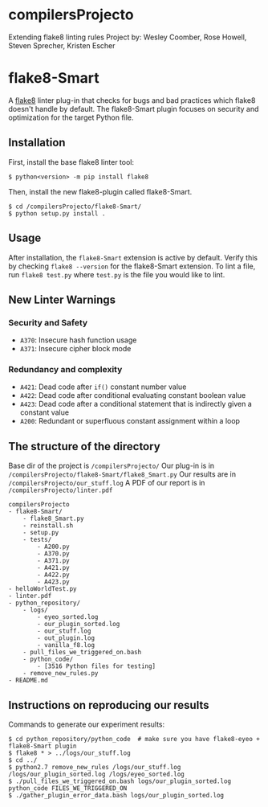 # compilersProjecto
Extending flake8 linting rules
Project by: Wesley Coomber, Rose Howell, Steven Sprecher, Kristen Escher

# flake8-Smart

A [flake8](https://flake8.readthedocs.io) linter plug-in that checks for bugs and bad practices which flake8 doesn't
handle by default. The flake8-Smart plugin focuses on security and optimization
for the target Python file.

## Installation
First, install the base flake8 linter tool:
```
$ python<version> -m pip install flake8
```

Then, install the new flake8-plugin called flake8-Smart.

```
$ cd /compilersProjecto/flake8-Smart/
$ python setup.py install .
```

## Usage

After installation, the `flake8-Smart` extension is active by default.
Verify this by checking `flake8 --version` for the flake8-Smart extension.
To lint a file, run `flake8 test.py` where `test.py` is the file you would like to lint.

## New Linter Warnings

### Security and Safety

* `A370`: Insecure hash function usage
* `A371`: Insecure cipher block mode

### Redundancy and complexity

* `A421`: Dead code after `if()` constant number value
* `A422`: Dead code after conditional evaluating constant boolean value
* `A423`: Dead code after a conditional statement that is indirectly given a constant value
* `A200`: Redundant or superfluous constant assignment within a loop


## The structure of the directory

Base dir of the project is `/compilersProjecto/`
Our plug-in is in `/compilersProjecto/flake8-Smart/flake8_Smart.py`
Our results are in `/compilersProjecto/our_stuff.log`
A PDF of our report is in `/compilersProjecto/linter.pdf`

```
compilersProjecto
- flake8-Smart/
    - flake8_Smart.py
    - reinstall.sh
    - setup.py
    - tests/
        - A200.py
        - A370.py
        - A371.py
        - A421.py
        - A422.py
        - A423.py
- helloWorldTest.py
- linter.pdf
- python_repository/
    - logs/
        - eyeo_sorted.log
        - our_plugin_sorted.log
        - our_stuff.log
        - out_plugin.log
        - vanilla_f8.log
    - pull_files_we_triggered_on.bash
    - python_code/
        - [3516 Python files for testing]
    - remove_new_rules.py
- README.md
```

## Instructions on reproducing our results

Commands to generate our experiment results:
```
$ cd python_repository/python_code  # make sure you have flake8-eyeo + flake8-Smart plugin 
$ flake8 * > ../logs/our_stuff.log
$ cd ../
$ python2.7 remove_new_rules /logs/our_stuff.log /logs/our_plugin_sorted.log /logs/eyeo_sorted.log
$ ./pull_files_we_triggered_on.bash logs/our_plugin_sorted.log python_code FILES_WE_TRIGGERED_ON
$ ./gather_plugin_error_data.bash logs/our_plugin_sorted.log
```
